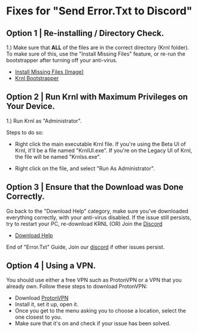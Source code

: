 # Fixes for "Send Error.Txt to Discord" 

## Option 1 | Re-installing / Directory Check.
1.) Make sure that **ALL** of the files are in the correct directory (Krnl folder). To make sure of this, use the "Install Missing Files" feature, or re-run the bootstrapper after turning off your anti-virus.

* [Install Missing Files (Image)](https://cdn.discordapp.com/attachments/903380408597614623/1029578808484962354/unknown.png)
* [Krnl Bootstrapper](https://k-storage.com/krnl_bootstrapper.exe)

## Option 2 | Run Krnl with Maximum Privileges on Your Device.

1.) Run Krnl as "Administrator".

Steps to do so:

- Right click the main executable Krnl file. If you're using the Beta UI of Krnl, it'll be a file named "KrnlUI.exe". If you're on the Legacy UI of Krnl, the file will be named "Krnlss.exe".

- Right click on the file, and select "Run As Administrator".


## Option 3 | Ensure that the Download was Done Correctly.

Go back to the "Download Help" category, make sure you've downloaded everything correctly, with your anti-virus disabled. If the issue still persists, try to restart your PC, re-download KRNL (OR) Join the [Discord](https://krnl.place/invite.html)

* [Download Help](https://github.com/Krnl-staff/FAQ/blob/main/DownloadHelp.md)

End of "Error.Txt" Guide, Join our [discord](https://krnl.place/invite.html) if other issues persist.

## Option 4 | Using a VPN.

You should use either a free VPN such as ProtonVPN or a VPN that you already own.
Follow these steps to download ProtonVPN:
- Download [ProtonVPN](https://protonvpn.com/)
- Install it, set it up, open it.
- Once you get to the menu asking you to choose a location, select the one closest to you. 
- Make sure that it's on and check if your issue has been solved.

